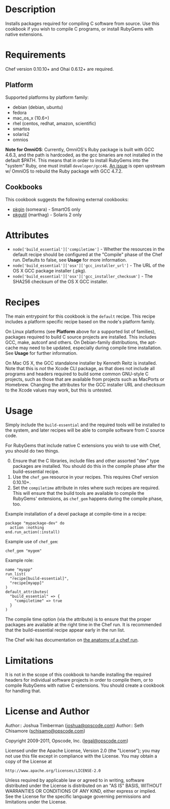 # Description

Installs packages required for compiling C software from source. Use
this cookbook if you wish to compile C programs, or install RubyGems
with native extensions.

# Requirements

Chef version 0.10.10+ and Ohai 0.6.12+ are required.

## Platform

Supported platforms by platform family:

- debian (debian, ubuntu)
- fedora
- mac_os_x (10.6+)
- rhel (centos, redhat, amazon, scientific)
- smartos
- solaris2
- omnios

**Note for OmniOS**: Currently, OmniOS's Ruby package is built with
GCC 4.6.3, and the path is hardcoded, as the gcc binaries are not
installed in the default $PATH. This means that in order to install
RubyGems into the "system" Ruby, one must install `developer/gcc46`.
[An issue](https://github.com/omniti-labs/omnios-build/issues/19) is
open upstream w/ OmniOS to rebuild the Ruby package with GCC 4.7.2.

## Cookbooks

This cookbook suggests the following external cookbooks:

- [pkgin](http://community.opscode.com/cookbooks/pkgin) (someara) - SmartOS only
- [pkgutil](http://community.opscode.com/cookbooks/pkgutil) (marthag) - Solaris 2 only

# Attributes

- `node['build_essential']['compiletime']` - Whether the resources in
  the default recipe should be configured at the "Compile" phase of the
  Chef run. Defaults to false, see **Usage** for more information.
- `node['build_essential']['osx']['gcc_installer_url']` - The URL of
  the OS X GCC package installer (.pkg).
- `node['build_essential']['osx']['gcc_installer_checksum']` - The
  SHA256 checksum of the OS X GCC installer.

# Recipes

The main entrypoint for this cookbook is the `default` recipe. This
recipe includes a platform specific recipe based on the node's platform
family.

On Linux platforms (see **Platform** above for a supported list of
families), packages required to build C source projects are installed.
This includes GCC, make, autconf and others. On Debian-family
distributions, the apt-cache may need to be updated, especially during
compile time installation. See **Usage** for further information.

On Mac OS X, the GCC standalone installer by Kenneth Reitz is
installed. Note that this is _not_ the Xcode CLI package, as that does
not include all programs and headers required to build some common
GNU-style C projects, such as those that are available from projects
such as MacPorts or Homebrew. Changing the attributes for the GCC
installer URL and checksum to the Xcode values may work, but this is
untested.

# Usage

Simply include the `build-essential` and the required tools will be
installed to the system, and later recipes will be able to compile
software from C source code.

For RubyGems that include native C extensions you wish to use with
Chef, you should do two things.

0. Ensure that the C libraries, include files and other assorted "dev"
   type packages are installed. You should do this in the compile phase
   after the build-essential recipe.
1. Use the `chef_gem` resource in your recipes. This requires Chef version 0.10.10+.
2. Set the `compiletime` attribute in roles where such recipes are
   required. This will ensure that the build tools are available to
   compile the RubyGems' extensions, as `chef_gem` happens during the
   compile phase, too.

Example installation of a devel package at compile-time in a recipe:

    package "mypackage-dev" do
      action :nothing
    end.run_action(:install)

Example use of `chef_gem`:

    chef_gem "mygem"

Example role:

    name "myapp"
    run_list(
      "recipe[build-essential]",
      "recipe[myapp]"
    )
    default_attributes(
      "build_essential" => {
        "compiletime" => true
      }
    )

The compile time option (via the attribute) is to ensure that the
proper packages are available at the right time in the Chef run. It is
recommended that the build-essential recipe appear early in the run
list.

The Chef wiki has documentation on
[the anatomy of a chef run](http://wiki.opscode.com/display/chef/Anatomy+of+a+Chef+Run).

# Limitations

It is not in the scope of this cookbook to handle installing the
required headers for individual software projects in order to compile
them, or to compile RubyGems with native C extensions. You should
create a cookbook for handling that.

# License and Author

Author:: Joshua Timberman (<joshua@opscode.com>)
Author:: Seth Chisamore (<schisamo@opscode.com>)

Copyright 2009-2011, Opscode, Inc. (<legal@opscode.com>)

Licensed under the Apache License, Version 2.0 (the "License");
you may not use this file except in compliance with the License.
You may obtain a copy of the License at

    http://www.apache.org/licenses/LICENSE-2.0

Unless required by applicable law or agreed to in writing, software
distributed under the License is distributed on an "AS IS" BASIS,
WITHOUT WARRANTIES OR CONDITIONS OF ANY KIND, either express or implied.
See the License for the specific language governing permissions and
limitations under the License.
